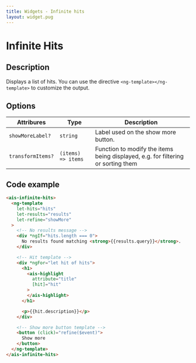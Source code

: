 ```yaml
---
title: Widgets - Infinite hits
layout: widget.pug
---
```


# Infinite Hits

## Description

Displays a list of hits.
You can use the directive `<ng-template></ng-template>` to customize the output.

## Options

| Attribures            | Type               | Description
| -                     | -                  | -
| `showMoreLabel?`      | `string`           | Label used on the show more button.
| `transformItems?`     | `(items) => items` | Function to modify the items being displayed, e.g. for filtering or sorting them

## Code example

```html
<ais-infinite-hits>
  <ng-template
    let-hits="hits"
    let-results="results"
    let-refine="showMore"
  >
    <!-- No results message -->
    <div *ngIf="hits.length === 0">
      No results found matching <strong>{{results.query}}</strong>.
    </div>

    <!-- Hit template -->
    <div *ngFor="let hit of hits">
      <h1>
        <ais-highlight
          attribute="title"
          [hit]="hit"
        >
        </ais-highlight>
      </h1>

      <p>{{hit.description}}</p>
    </div>

    <!-- Show more button template -->
    <button (click)="refine($event)">
      Show more
    </button>
  </ng-template>
</ais-infinite-hits>
```
